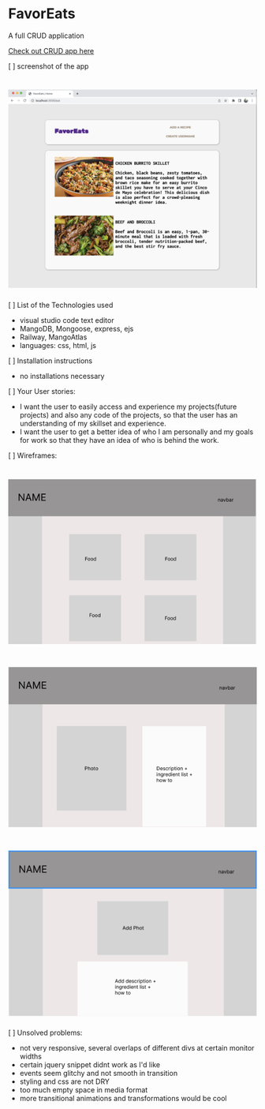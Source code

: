 # FavorEats #
A full CRUD application 

[Check out CRUD app here](https://favoreats.up.railway.app/eat)

[ ] screenshot of the app
# ![](public/assets/index.png)

[ ] List of the Technologies used
- visual studio code text editor
- MangoDB, Mongoose, express, ejs
- Railway, MangoAtlas
- languages: css, html, js

[ ] Installation instructions
- no installations necessary

[ ] Your User stories:
- I want the user to easily access and experience my projects(future projects) and also any code of the projects, so that the user has an understanding of my skillset and experience. 
- I want the user to get a better idea of who I am personally and my goals for work so that they have an idea of who is behind the work.

[ ] Wireframes: 
# ![](wireframe/Index_WF.png)
# ![](wireframe/show-WF.png)
# ![](wireframe/add%3Aedit_WF.png)

[ ] Unsolved problems:
- not very responsive, several overlaps of different divs at certain monitor widths
- certain jquery snippet didnt work as I'd like
- events seem glitchy and not smooth in transition
- styling and css are not DRY 
- too much empty space in media format
- more transitional animations and transformations would be cool